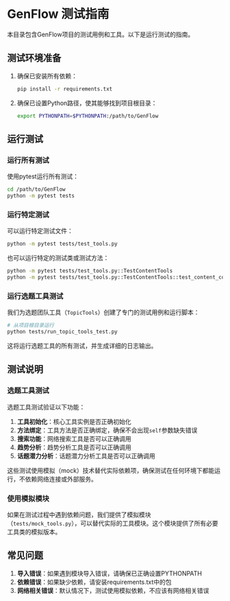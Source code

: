 # GenFlow 测试指南

本目录包含GenFlow项目的测试用例和工具。以下是运行测试的指南。

## 测试环境准备

1. 确保已安装所有依赖：
   ```bash
   pip install -r requirements.txt
   ```

2. 确保已设置Python路径，使其能够找到项目根目录：
   ```bash
   export PYTHONPATH=$PYTHONPATH:/path/to/GenFlow
   ```

## 运行测试

### 运行所有测试

使用pytest运行所有测试：
```bash
cd /path/to/GenFlow
python -m pytest tests
```

### 运行特定测试

可以运行特定测试文件：
```bash
python -m pytest tests/test_tools.py
```

也可以运行特定的测试类或测试方法：
```bash
python -m pytest tests/test_tools.py::TestContentTools
python -m pytest tests/test_tools.py::TestContentTools::test_content_collector
```

### 运行选题工具测试

我们为选题团队工具（`TopicTools`）创建了专门的测试用例和运行脚本：

```bash
# 从项目根目录运行
python tests/run_topic_tools_test.py
```

这将运行选题工具的所有测试，并生成详细的日志输出。

## 测试说明

### 选题工具测试

选题工具测试验证以下功能：

1. **工具初始化**：核心工具实例是否正确初始化
2. **方法绑定**：工具方法是否正确绑定，确保不会出现`self`参数缺失错误
3. **搜索功能**：网络搜索工具是否可以正确调用
4. **趋势分析**：趋势分析工具是否可以正确调用
5. **话题潜力分析**：话题潜力分析工具是否可以正确调用

这些测试使用模拟（mock）技术替代实际依赖项，确保测试在任何环境下都能运行，不依赖网络连接或外部服务。

### 使用模拟模块

如果在测试过程中遇到依赖问题，我们提供了模拟模块（`tests/mock_tools.py`），可以替代实际的工具模块。这个模块提供了所有必要工具类的模拟版本。

## 常见问题

1. **导入错误**：如果遇到模块导入错误，请确保已正确设置PYTHONPATH
2. **依赖错误**：如果缺少依赖，请安装requirements.txt中的包
3. **网络相关错误**：默认情况下，测试使用模拟依赖，不应该有网络相关错误 